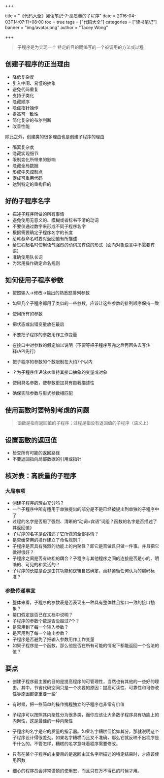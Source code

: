 +++

title = "《代码大全》阅读笔记-7-高质量的子程序"
date = 2016-04-03T14:07:11+08:00
toc = true
tags = ["代码大全"]
categories = ["读书笔记"]
banner = "img/avatar.png"
author = "Tacey Wong"

+++

> 子程序是为实现一个 特定的目的而编写的一个被调用的方法或过程

## 创建子程序的正当理由

+ 降低复杂度
+ 引入中间、易懂的抽象
+ 避免代码重复
+ 支持子类化
+ 隐藏顺序
+ 隐藏指针操作
+ 提高可一致性
+ 简化复杂的布尔判断
+ 改善性能

除此之外，创建类的很多理由也是创建子程序的理由

+ 隔离复杂度
+ 隐藏实现细节
+ 限制变化所带来的影响
+ 隐藏全局数据
+ 形成中央控制点
+ 促成可重用代码
+ 达到特定的重构目的


## 好的子程序名字

+ 描述子程序所做的所有事情
+ 避免使用无意义的、模糊或者标书不清的动词
+ 不要仅通过数字来形成不同子程序名字
+ 根据需要确定子程序名字的长度
+ 给韩叔命名时要对返回值有所描述
+ 给过程起名时使用语气强烈的动词加宾语的形式（面向对象语言中不需要宾语）
+ 准确使用队长词
+ 为常用操作确定命名规则

## 如何使用子程序参数

+ 按照输入->修改->输出的熟悉怒排列参数
+ 如果几个子程序都用了类似的一些参数，应该让这些参数的排列顺序保持一致
+ 使用所有的参数
+ 把状态或出错变量放在最后
+ 不要把子程序的参数用作工作变量

+ 在接口中对参数的假定加以说明（不要等把子程序写完之后再回头去写注释/API先行）
+ 把子程序的参数的个数限制在大约7个以内
+ ？为子程序传递泳衣维持其接口抽象的变量或对象
+ 使用具名参数，使参数更加具有自我描述性
+ 确保实际参数与形式参数相匹配


## 使用函数时要特别考虑的问题

> 函数是指有返回值的子程序；过程是指没有返回值的子程序（语义上）



## 设置函数的返回值

+ 检查所有可能的返回路径
+ 不要返回指向局部数据的引用或指针

## 核对表：高质量的子程序

### 大局事项

+ 创建子程序的理由充分吗？
+ 一个子程序中所有适用于单独提出的部分是不是已经被提出到单独的子程序中了
+ 过程的名字是否用了强烈、清晰的“动词+宾语”词组？函数的名字是否描述了其返回值》
+ 子程序的名字是否描述了它所做的全部事情？
+ 是否给常用的操作建立了命名规则？
+ 子程序是否具有强烈的功能上的内聚性？即它是否做且只做一件事。并且把它做得很好？
+ 子程序之间是否有较松的耦合？子程序与其他程序之间的连接是否是小的、明确的、可见的和灵活的？
+ 子程序的长度是否是由其功能和逻辑自然确定，而非遵循任何认为的编码标准？

### 参数传递事宜
+ 整体来看，子程序的参数表是否表现出一种具有整体性且接口一致的接口抽象？
+ 接口假定是否已在文档中说明？
+ 子程序的参数个数是否没超过7个？
+ 是否用到了每一个输入参数？
+ 是否用到了每一个输出参数？
+ 子程序是否避免了把输入参数用作工作变量
+ 如果子程序是一个函数，那么他是否在所有可能的情况下都能返回一个合法的值？

## 要点

+ 创建子程序最主要的目的是提高程序的可管理性，当然也有其他的一些好的理由。其中，节省代码空间只是一个次要的原因：提高可读性、可靠性和可修改性等原因都更重要一些‘
+ 有时候，把一些简单的操作携程独立的子程序也非常有价值
+ 子程序可以按照其内聚性分为很多类，而你应该让大多数子程序具有功能上的内聚性，这是最佳的一种内聚性
+ 子程序的名字是它的质量的指示器。如果名字糟糕但恰如其分，那就说明这个子程序设计得很差劲。如果名字糟糕而且又不准确，那么它就反映不出程序是干什么的。不管怎样，糟糕的名字意味着程序需要修改。

+ 只有在某个子程序的主要目的是返回由其名字所描述的特定结果时，才应该使用函数
+ 细心的程序员会非常谨慎的使用宏，而且只在万不得已的时候才用。